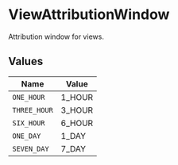 # ViewAttributionWindow

Attribution window for views.


## Values

| Name         | Value        |
| ------------ | ------------ |
| `ONE_HOUR`   | 1_HOUR       |
| `THREE_HOUR` | 3_HOUR       |
| `SIX_HOUR`   | 6_HOUR       |
| `ONE_DAY`    | 1_DAY        |
| `SEVEN_DAY`  | 7_DAY        |